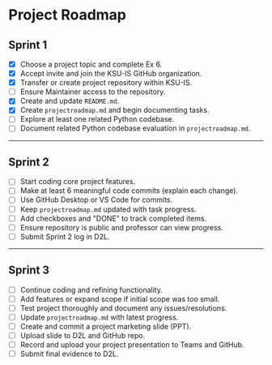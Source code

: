 # Project Roadmap

## Sprint 1

- [x] Choose a project topic and complete Ex 6.
- [x] Accept invite and join the KSU-IS GitHub organization.
- [x] Transfer or create project repository within KSU-IS.
- [ ] Ensure Maintainer access to the repository.
- [x] Create and update `README.md`.
- [x] Create `projectroadmap.md` and begin documenting tasks.
- [ ] Explore at least one related Python codebase.
- [ ] Document related Python codebase evaluation in `projectroadmap.md`.

---

## Sprint 2

- [ ] Start coding core project features.
- [ ] Make at least 6 meaningful code commits (explain each change).
- [ ] Use GitHub Desktop or VS Code for commits.
- [ ] Keep `projectroadmap.md` updated with task progress.
- [ ] Add checkboxes and "DONE" to track completed items.
- [ ] Ensure repository is public and professor can view progress.
- [ ] Submit Sprint 2 log in D2L.

---

## Sprint 3

- [ ] Continue coding and refining functionality.
- [ ] Add features or expand scope if initial scope was too small.
- [ ] Test project thoroughly and document any issues/resolutions.
- [ ] Update `projectroadmap.md` with latest progress.
- [ ] Create and commit a project marketing slide (PPT).
- [ ] Upload slide to D2L and GitHub repo.
- [ ] Record and upload your project presentation to Teams and GitHub.
- [ ] Submit final evidence to D2L.